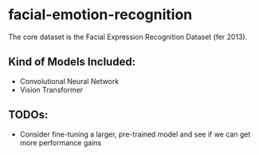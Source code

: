 # facial-emotion-recognition

The core dataset is the Facial Expression Recognition Dataset (fer 2013).

## Kind of Models Included:

- Convolutional Neural Network
- Vision Transformer

## TODOs:

- Consider fine-tuning a larger, pre-trained model and see if we can get more performance gains